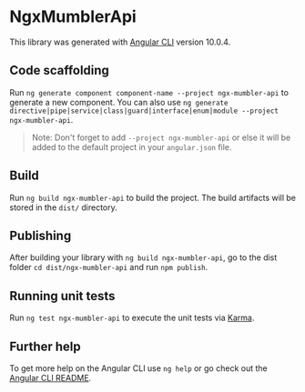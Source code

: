 # NgxMumblerApi

This library was generated with [Angular CLI](https://github.com/angular/angular-cli) version 10.0.4.

## Code scaffolding

Run `ng generate component component-name --project ngx-mumbler-api` to generate a new component. You can also use `ng generate directive|pipe|service|class|guard|interface|enum|module --project ngx-mumbler-api`.
> Note: Don't forget to add `--project ngx-mumbler-api` or else it will be added to the default project in your `angular.json` file. 

## Build

Run `ng build ngx-mumbler-api` to build the project. The build artifacts will be stored in the `dist/` directory.

## Publishing

After building your library with `ng build ngx-mumbler-api`, go to the dist folder `cd dist/ngx-mumbler-api` and run `npm publish`.

## Running unit tests

Run `ng test ngx-mumbler-api` to execute the unit tests via [Karma](https://karma-runner.github.io).

## Further help

To get more help on the Angular CLI use `ng help` or go check out the [Angular CLI README](https://github.com/angular/angular-cli/blob/master/README.md).
